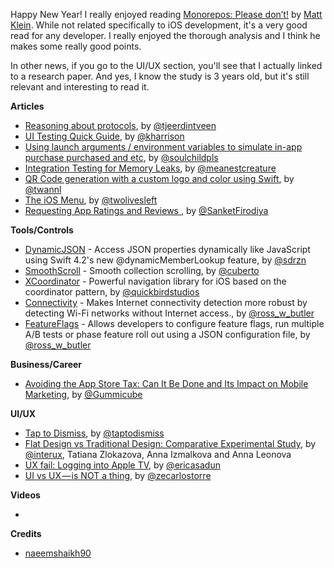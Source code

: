 Happy New Year! I really enjoyed reading [Monorepos: Please don’t!](https://medium.com/@mattklein123/monorepos-please-dont-e9a279be011b) by [Matt Klein](https://twitter.com/mattklein123). While not related specifically to iOS development, it's a very good read for any developer. I really enjoyed the thorough analysis and I think he makes some really good points.

In other news, if you go to the UI/UX section, you'll see that I actually linked to a research paper. And yes, I know the study is 3 years old, but it's still relevant and interesting to read it.

**Articles**

* [Reasoning about protocols](https://swiftindepth.com/2019-01-01/reasoning-about-protocols), by [@tjeerdintveen](https://twitter.com/tjeerdintveen)
* [UI Testing Quick Guide](https://useyourloaf.com/blog/ui-testing-quick-guide/), by [@kharrison](https://twitter.com/kharrison)
* [Using launch arguments / environment variables to simulate in-app purchase purchased and etc](https://fluffy.es/launch-arguments-environment-variables/), by [@soulchildpls](https://twitter.com/soulchildpls)
* [Integration Testing for Memory Leaks](https://developers.soundcloud.com/blog/integration-testing-for-memory-leaks), by [@meanestcreature](https://twitter.com/meanestcreature)
* [QR Code generation with a custom logo and color using Swift](https://www.avanderlee.com/swift/qr-code-generation-swift/), by [@twannl](https://www.twitter.com/twannl)
* [The iOS Menu](https://codea.io/blog/the-ios-menu/), by [@twolivesleft](https://twitter.com/twolivesleft)
* [Requesting App Ratings and Reviews ](https://www.raywenderlich.com/9009-requesting-app-ratings-and-reviews-tutorial-for-ios), by [@SanketFirodiya](https://twitter.com/SanketFirodiya)

**Tools/Controls**

* [DynamicJSON](https://github.com/saoudrizwan/DynamicJSON) - Access JSON properties dynamically like JavaScript using Swift 4.2's new @dynamicMemberLookup feature, by [@sdrzn](https://twitter.com/sdrzn)
* [SmoothScroll](https://github.com/Cuberto/smooth-scroll) - Smooth collection scrolling, by [@cuberto](https://twitter.com/cuberto)
* [XCoordinator](https://github.com/quickbirdstudios/XCoordinator) - Powerful navigation library for iOS based on the coordinator pattern, by [@quickbirdstudios](https://github.com/quickbirdstudios)
* [Connectivity](https://github.com/rwbutler/Connectivity) - Makes Internet connectivity detection more robust by detecting Wi-Fi networks without Internet access., by [@ross_w_butler](https://twitter.com/ross_w_butler)
* [FeatureFlags](https://github.com/rwbutler/FeatureFlags) - Allows developers to configure feature flags, run multiple A/B tests or phase feature roll out using a JSON configuration file, by [@ross_w_butler](https://twitter.com/ross_w_butler)

**Business/Career**

* [Avoiding the App Store Tax: Can It Be Done and Its Impact on Mobile Marketing](https://blog.gummicube.com/2019/01/avoiding-the-app-store-tax-can-it-be-done-and-its-impact-on-mobile-marketing/), by [@Gummicube](https://twitter.com/Gummicube)

**UI/UX**

* [Tap to Dismiss](https://medium.com/tap-to-dismiss/tap-to-dismiss-fbc66bdf500a), by [@taptodismiss](https://twitter.com/taptodismiss)
* [Flat Design vs Traditional Design: Comparative Experimental Study](https://www.researchgate.net/publication/281628009_Flat_Design_vs_Traditional_Design_Comparative_Experimental_Study), by [@interux](https://twitter.com/interux), Tatiana Zlokazova, Anna Izmalkova and Anna Leonova
* [UX fail: Logging into Apple TV](https://ericasadun.com/2019/01/03/ux-fail-logging-into-apple-tv/), by [@ericasadun](https://twitter.com/ericasadun)
* [UI vs UX — is NOT a thing](https://uxdesign.cc/ui-vs-ux-is-not-a-thing-28aef994fddc), by [@zecarlostorre](https://twitter.com/zecarlostorre)

**Videos**

* 

**Credits**

* [naeemshaikh90](https://github.com/naeemshaikh90)
